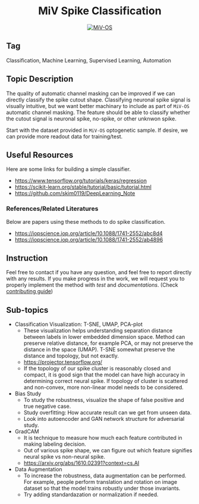 <div align="center">
<h1> MiV Spike Classification </h1>

[![MiV-OS][badge-miv-os]][link-mivos-repo]

</div>

## Tag

Classification, Machine Learning, Supervised Learning, Automation

## Topic Description

The quality of automatic channel masking can be improved if we can directly classify the spike cutout shape. Classifying neuronal spike signal is visually intuitive, but we want better machinary to include as part of `MiV-OS` automatic channel masking. The feature should be able to classify whether the cutout signal is neuronal spike, no-spike, or other unknwon spike.

Start with the dataset provided in `MiV-OS` optogenetic sample. If desire, we can provide more readout data for training/test.

## Useful Resources

Here are some links for building a simple classifier. 

- https://www.tensorflow.org/tutorials/keras/regression
- https://scikit-learn.org/stable/tutorial/basic/tutorial.html
- https://github.com/skim0119/DeepLearning_Note
 
### References/Related Literatures

Below are papers using these methods to do spike classification.

- https://iopscience.iop.org/article/10.1088/1741-2552/abc8d4
- https://iopscience.iop.org/article/10.1088/1741-2552/ab4896

## Instruction

Feel free to contact if you have any question, and feel free to report directly with any results. If you make progress in the work, we will request you to properly implement the method with _test_ and _documentations_. (Check [contributing guide](https://github.com/GazzolaLab/MiV-OS/blob/main/CONTRIBUTING.md))

## Sub-topics

- Classification Visualization: T-SNE, UMAP, PCA-plot
  - These visualization helps understanding separation distance between labels in lower embedded dimension space. Method can preserve relative distance, for example PCA, or may not preserve the distance in the space (UMAP). T-SNE somewhat preserve the distance and topology, but not exactly.
  - https://projector.tensorflow.org/
  - If the topology of our spike cluster is reasonably closed and compact, it is good sign that the model can have high accuracy in determining correct neural spike. If topology of cluster is scattered and non-convex, more non-linear model needs to be considered.
- Bias Study
  - To study the robustness, visualize the shape of false positive and true negative case.
  - Study overfitting: How accurate result can we get from unseen data.
  - Look into autoencoder and GAN network structure for adversarial study.
- GradCAM
  - It is technique to measure how much each feature contributed in making labeling decision.
  - Out of various spike shape, we can figure out which feature signifies neural spike vs non-neural spike.
  - https://arxiv.org/abs/1610.02391?context=cs.AI
- Data Augmentation
  - To increase the robustness, data augmentation can be performed. For example, people perform translation and rotation on image dataset so that the model trains robustly under those invariants. 
  - Try adding standardazation or normalization if needed.

<!-- hyperlinks -->
 
[badge-miv-os]: https://img.shields.io/badge/-MindInVitro--OS-fa8546?style=flat
[link-mivos-repo]: https://github.com/GazzolaLab/MiV-OS
